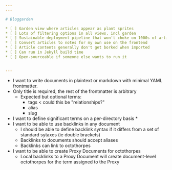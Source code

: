 ```yaml
---
---

# Bloggarden

* [ ] Garden view where articles appear as plant sprites
* [ ] Lots of filtering options in all views, incl garden
* [ ] Sustainable deployment pipeline that won't choke on 1000s of articles
* [ ] Convert articles to notes for my own use on the frontend
* [ ] Article contents generally don't get borked when imported
* [ ] Can run in Jekyll build time
* [ ] Open-sourceable if someone else wants to run it


---
```


* I want to write documents in plaintext or markdown with minimal YAML frontmatter.
* Only title is required, the rest of the frontmatter is arbitrary
	* Expected but optional terms:
		* tags < could this be "relationships?"
		* alias
		* slug
* I want to define significant terms on a per-directory basis
	* 
* I want to be able to use backlinks in any document
	* I should be able to define backlink syntax if it differs from a set of standard sytaxes (ie double brackets)
	* Backlinks to documents should accept aliases
	* Backlinks can link to octothorpes
* I want to be able to create Proxy Documents for octothorpes
	* Local backlinks to a Proxy Document will create document-level octothorpes for the term assigned to the Proxy